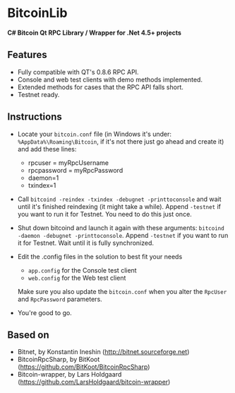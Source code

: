 BitcoinLib
==========

**C# Bitcoin Qt RPC Library / Wrapper for .Net 4.5+ projects**


Features
--------

- Fully compatible with QT's 0.8.6 RPC API.
- Console and web test clients with demo methods implemented.
- Extended methods for cases that the RPC API falls short.
- Testnet ready.

Instructions
------------

- Locate your `bitcoin.conf` file (in Windows it's under: `%AppData%\Roaming\Bitcoin`, if it's not there just go ahead and create it) and add these lines:
	- rpcuser = myRpcUsername
	- rpcpassword = myRpcPassword
	- daemon=1
	- txindex=1

- Call `bitcoind -reindex -txindex -debugnet -printtoconsole` and wait until it's finished reindexing (it might take a while). Append `-testnet` if you want to run it for Testnet. You need to do this just once.

- Shut down bitcoind and launch it again with these arguments: `bitcoind -daemon -debugnet -printtoconsole`. Append `-testnet` if you want to run it for Testnet. Wait until it is fully synchronized. 

- Edit the .config files in the solution to best fit your needs
	- `app.config` for the Console test client
	- `web.config` for the Web test client

  Make sure you also update the `bitcoin.conf` when you alter the `RpcUser` and `RpcPassword` parameters.

- You're good to go.

Based on
--------

- Bitnet, by Konstantin Ineshin (http://bitnet.sourceforge.net)
- BitcoinRpcSharp, by BitKoot (https://github.com/BitKoot/BitcoinRpcSharp)
- Bitcoin-wrapper, by Lars Holdgaard (https://github.com/LarsHoldgaard/bitcoin-wrapper)
